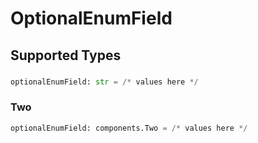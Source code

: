 # OptionalEnumField


## Supported Types

### 

```python
optionalEnumField: str = /* values here */
```

### Two

```python
optionalEnumField: components.Two = /* values here */
```

